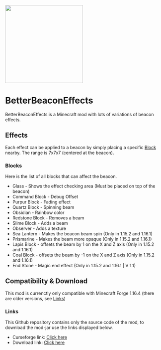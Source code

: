 <img src=https://i.imgur.com/6gseRqy.png width=250>

# BetterBeaconEffects
BetterBeaconEffects is a Minecraft mod with lots of variations of beacon effects.

## Effects
Each effect can be applied to a beacon by simply placing a specific [Block](#Blocks) nearby. The range is 7x7x7 (centered at the beacon).

### Blocks
Here is the list of all blocks that can affect the beacon.
 - Glass - Shows the effect checking area (Must be placed on top of the beacon)
 - Command Block - Debug Offset
 - Purpur Block - Fading effect
 - Quartz Block - Spinning beam
 - Obsidian - Rainbow color
 - Redstone Block - Removes a beam
 - Slime Block - Adds a beam
 - Observer - Adds a texture
 - Sea Lantern - Makes the beacon beam spin (Only in 1.15.2 and 1.16.1)
 - Prismarine - Makes the beam more opaque (Only in 1.15.2 and 1.16.1)
 - Lapis Block - offsets the beam by 1 on the X and Z axis (Only in 1.15.2 and 1.16.1)
 - Coal Block - offsets the beam by -1 on the X and Z axis (Only in 1.15.2 and 1.16.1)
 - End Stone - Magic end effect (Only in 1.15.2 and 1.16.1 | V 1.1) 



## Compatibility & Download
This mod is currenctly only compatible with Minecraft Forge 1.16.4 (there are older versions, see [Links](#Links))

### Links
This Github repository contains only the source code of the mod, to download the mod-jar use the links displayed below.
* Curseforge link: [Click here](https://www.curseforge.com/minecraft/mc-mods/better-beacon-effect)
* Download link: [Click here](https://www.curseforge.com/minecraft/mc-mods/better-beacon-effect/download)
